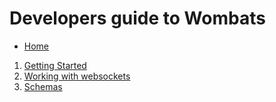 # Developers guide to Wombats

- [Home](../home.md)

1. [Getting Started](./getting-started.md)
1. [Working with websockets](./websockets.md)
1. [Schemas](./schemas.md)
